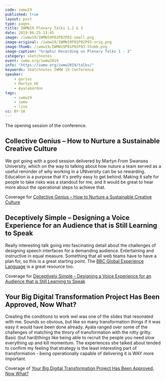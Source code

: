 ```yaml
---
code: iwmw19
published: true
layout: post
type: pages
title: IWMW19 Plenary Talks 1,2 & 3
date: 2019-06-25 13:45
image: /iwmw19/IWMW19P01P02P03-small.png
image-original: /iwmw19/IWMW19P01P02P03-orig.png
image-thumb: /iwmw19/IWMW19P01P02P03-thumb.png
image-caption: "Graphic Recording on Plenary Talks 1 - 3"
category: sketchnotes
event: iwmw.org/iwmw2019
info: "https://iwmw.org/iwmw2019/talks/"
keywords: Sketchnotes IWMW 19 Conference
speaker:
    - garius
    - Martyn_HE
    - AyalaGordon
tags:
    - iwmw19
    - iwmw
    - live
cc: BY-SA
---
```

The opening session of the conference.

## Collective Genius – How to Nurture a Sustainable Creative Culture

We got going with a good session delivered by Martyn From Swansea University, which on the way to talking about how nuture a team served as a useful reminder of why working in a UNiversity can be so rewarding. Education is a purpose that it's pretty easy to get behind. Making it safe for people to take risks was a standout for me, and it would be great to hear more about the operational steps to achieve that.

Coverage for [Collective Genius – How to Nurture a Sustainable Creative Culture][P1]

[P1]: https://iwmw.org/iwmw2019/talks/collective-genius-how-to-nurture-a-sustainable-creative-culture/

## Deceptively Simple – Designing a Voice Experience for an Audience that is Still Learning to Speak

Really interesting talk going into fascinating detail about the challenges of designing speech interfaces for a demanding audience. Entertaining and instructive in equal measure. Something that all web teams have to have a plan for, so this is a great starting point. The [BBC Global Experience Language][GEL] is a great resource too.

Coverage for [Deceptively Simple – Designing a Voice Experience for an Audience that is Still Learning to Speak][P2]

[P2]: https://iwmw.org/iwmw2019/talks/deceptively-simple/
[GEL]: https://www.bbc.co.uk/gel/

## Your Big Digital Transformation Project Has Been Approved, Now What?

Creating the conditions to work wel was one of the slides that resonated with me. Sounds so obvious, but like so many transformation things if it was easy it would have been done already. Ayala ranged over some of the challenges of matching the throry of transformation with the nitty gritty. Basic (but hard)things like being able to recruit the people you need slow everything up and kill momentum. The experiences she talked about tended to confirm my feeling that strategy is the least interesting part of transformation - being operationally capable of delivering it is WAY more important.

Coverage of [Your Big Digital Transformation Project Has Been Approved, Now What?][P3]

[P3]:https://iwmw.org/iwmw2019/talks/your-big-digital-transformation-project-has-been-approved/
